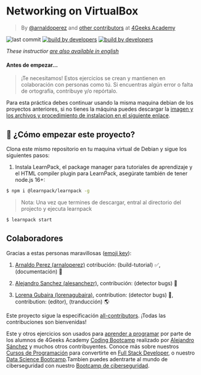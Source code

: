 <!-- hide -->
# Networking on VirtualBox

> By [@arnaldoperez](https://github.com/arnaldoperez) and [other contributors](https://github.com/4GeeksAcademy/update-script-cron-task-debian/contributors) at [4Geeks Academy](https://4geeksacademy.co/)

![last commit](https://img.shields.io/github/last-commit/4geeksacademy/installing-windows-on-virtual-machine)
[![build by developers](https://img.shields.io/badge/build_by-Developers-blue)](https://4geeks.com)
[![build by developers](https://img.shields.io/twitter/follow/4geeksacademy?style=social&logo=twitter)](https://twitter.com/4geeksacademy)

*These instructior [are also available in english](https://github.com/4GeeksAcademy/update-script-cron-task-debian/blob/master/README.md)*

#### Antes de empezar...

> ¡Te necesitamos! Estos ejercicios se crean y mantienen en colaboración con personas como tú. Si encuentras algún error o falta de ortografía, contribuye y/o repórtalo.
<!-- endhide -->

Para esta práctica debes continuar usando la misma maquina debian de los proyectos anteriores, si no tienes la máquina puedes descargar la [imagen y los archivos y procedimiento de instalacion en el siguiente enlace](https://4geeks.com/docs/start/cybersecurity-virtual-machines#debian-virtual-machine).

<onlyfor saas="true" withBanner="false">

## 🌱 ¿Cómo empezar este proyecto?

Clona este mismo repositorio en tu maquina virtual de Debian y sigue los siguientes pasos:

1. Instala LearnPack, el package manager para tutoriales de aprendizaje y el HTML compiler plugin para LearnPack, asegúrate también de tener node.js 16+:

```bash
$ npm i @learnpack/learnpack -g
```

> Nota: Una vez que termines de descargar, entral al directorio del projecto y ejecuta learnpack

```bash
$ learnpack start

```

</onlyfor>

<!-- hide -->

## Colaboradores
 
Gracias a estas personas maravillosas ([emoji key](https://github.com/kentcdodds/all-contributors#emoji-key)):

1. [Arnaldo Perez (arnaloperez)](https://github.com/arnaloperez) cotribución: (build-tutorial) ✅, (documentación) 📖
  
2. [Alejandro Sanchez (alesanchezr)](https://github.com/alesanchezr),  contribución: (detector bugs) 🐛

3. [Lorena Gubaira (lorenagubaira)](https://github.com/lorenagubaira), contribution: (detector bugs) 🐛, contribution: (editor), (tranducción) 🌎

Este proyecto sigue la especificación [all-contributors](https://github.com/kentcdodds/all-contributors). ¡Todas las contribuciones son bienvenidas!

Este y otros ejercicios son usados para [aprender a programar](https://4geeksacademy.com/es/aprender-a-programar/aprender-a-programar-desde-cero) por parte de los alumnos de 4Geeks Academy [Coding Bootcamp](https://4geeksacademy.com/us/coding-bootcamp) realizado por [Alejandro Sánchez](https://twitter.com/alesanchezr) y muchos otros contribuyentes. Conoce más sobre nuestros [Cursos de Programación](https://4geeksacademy.com/es/curso-de-programacion-desde-cero?lang=es) para convertirte en [Full Stack Developer](https://4geeksacademy.com/es/coding-bootcamps/desarrollador-full-stack/?lang=es), o nuestro [Data Science Bootcamp](https://4geeksacademy.com/es/coding-bootcamps/curso-datascience-machine-learning).Tambien puedes adentrarte al mundo de ciberseguridad con nuestro [Bootcamp de ciberseguridad](https://4geeksacademy.com/es/coding-bootcamps/curso-ciberseguridad). <!-- endhide -->
<!-- endhide -->
